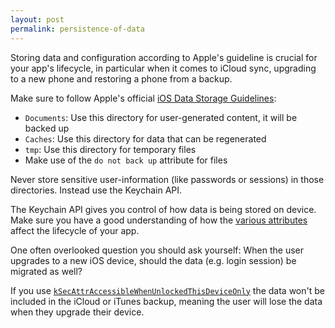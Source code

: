 ```yaml
---
layout: post
permalink: persistence-of-data
---
```


Storing data and configuration according to Apple's guideline is crucial for your app's lifecycle, in particular when it comes to iCloud sync, upgrading to a new phone and restoring a phone from a backup.

Make sure to follow Apple's official [iOS Data Storage Guidelines](https://developer.apple.com/icloud/documentation/data-storage/index.html):

- `Documents`: Use this directory for user-generated content, it will be backed up
- `Caches`: Use this directory for data that can be regenerated
- `tmp`: Use this directory for temporary files
- Make use of the `do not back up` attribute for files

Never store sensitive user-information (like passwords or sessions) in those directories. Instead use the Keychain API.

The Keychain API gives you control of how data is being stored on device. Make sure you have a good understanding of how the [various attributes](https://developer.apple.com/documentation/security/keychain_services/keychain_items/item_attribute_keys_and_values) affect the lifecycle of your app.

One often overlooked question you should ask yourself: When the user upgrades to a new iOS device, should the data (e.g. login session) be migrated as well?

If you use [`kSecAttrAccessibleWhenUnlockedThisDeviceOnly`](https://developer.apple.com/documentation/security/ksecattraccessiblewhenunlockedthisdeviceonly) the data won't be included in the iCloud or iTunes backup, meaning the user will lose the data when they upgrade their device.
